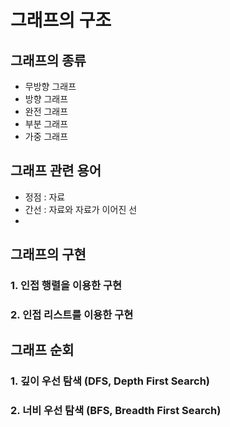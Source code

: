 # 그래프의 구조
## 그래프의 종류
- 무방향 그래프
- 방향 그래프
- 완전 그래프
- 부분 그래프
- 가중 그래프
## 그래프 관련 용어
- 정점 : 자료
- 간선 : 자료와 자료가 이어진 선
- 

## 그래프의 구현
### 1. 인접 행렬을 이용한 구현
### 2. 인접 리스트를 이용한 구현

## 그래프 순회
### 1. 깊이 우선 탐색 (DFS, Depth First Search)
### 2. 너비 우선 탐색 (BFS, Breadth First Search)